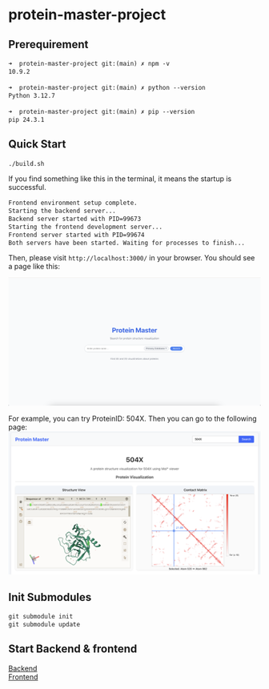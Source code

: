 # protein-master-project

## Prerequirement
```
➜  protein-master-project git:(main) ✗ npm -v      
10.9.2

➜  protein-master-project git:(main) ✗ python --version    
Python 3.12.7

➜  protein-master-project git:(main) ✗ pip --version
pip 24.3.1
```

## Quick Start
```
./build.sh
```

If you find something like this in the terminal, it means the startup is successful.
```
Frontend environment setup complete.
Starting the backend server...
Backend server started with PID=99673
Starting the frontend development server...
Frontend server started with PID=99674
Both servers have been started. Waiting for processes to finish...
```

Then, please visit `http://localhost:3000/` in your browser. You should see a page like this:

![](./images/homepage.png)

For example, you can try ProteinID: 504X. Then you can go to the following page:
![](./images/protein.png)

## Init Submodules
```
git submodule init
git submodule update
```

## Start Backend & frontend
[Backend](./backend/README.md) <br>
[Frontend](./frontend/README.md)